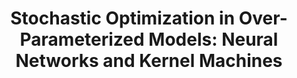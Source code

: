 ---
dual: True
name1: Misha Belkin
email1: mbelkin@ucsd.edu
photo1: https://datascience.ucsd.edu/wp-content/uploads/2022/09/Misha-Belkin.jpg
website1: http://misha.belkin-wang.org/
name2: Yian Ma
email2: yianma@ucsd.edu 
photo2: https://datascience.ucsd.edu/wp-content/uploads/2022/09/Yian-Ma-Web.jpg
website2: https://sites.google.com/view/yianma/home
domain: B13
title: "Stochastic Optimization in Over-Parameterized Models: Neural Networks and Kernel Machines"
bio: "<ul><li>Yian Ma: I am an assistant professor at the Halıcıoğlu Data Science Institute and an affliated faculty member at the Computer Science and Engineering Department of University of California San Diego. Prior to UCSD, I spent a year as a visiting faculty at Google Research. Before that, I was a post-doctoral fellow at EECS, UC Berkeley and completed my Ph.D. at University of Washington. My current research primarily revolves around scalable inference methods for credible machine learning. This involves designing Bayesian inference methods to quantify uncertainty in the predictions of complex models; understanding computational and statistical guarantees of inference algorithms; and leveraging these scalable algorithms to learn from time series data and perform sequential decision making tasks.</li></ul>"
description: "Stochastic optimization has been the main powerhouse for modern machine learning. In particular, one needs to tune the optimization methods for the over-parametrized models such as deep neural networks or kernel machines. During this capstone project, we will explore how to train those over-parametrized models with stochastic gradient descent and its variants. We will also study interesting phenomena arising from such technical problems."
summer: "Please finish reading the following 3 papers during the summer. Pick one to go into the nitty gritty details. Close to the beginning of the quarter, prepare a short presentation about the paper. You can either use slides or prepare to present it on the whiteboard with the fellow students who pick the same paper. Papers: <ul><li><a href='https://www.sciencedirect.com/science/article/abs/pii/S106352032100110X'>https://www.sciencedirect.com/science/article/abs/pii/S106352032100110X</a></li><li><a href='https://arxiv.org/abs/2105.14368'>https://arxiv.org/abs/2105.14368</a></li><li><a href='https://arxiv.org/abs/2202.09885'>https://arxiv.org/abs/2202.09885</a></li></ul>"
oldstudent: https://mbouassa.github.io/mysite/
prerequisites: Probability, Optimization, Linear algebra, Multivariate calculus
time: Wednesday 9-10AM, In-Person 📍 HDSI 455
style: 
seats: 12
tag: Graphs and Deep Learning
ta: Yanyi
---